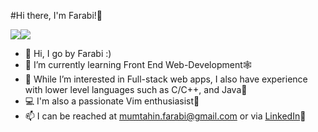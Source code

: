 #Hi there, I'm Farabi!👋

<div style="display: flex; flex-direction: row;">
 <img src="https://github-readme-stats.vercel.app/api?username=Mfarabi619&hide=stars&count_private=true&show_icons=true&bg_color=10,e9d40d,e0ac72,ed6c6c,fa2dfd&title_color=00000&)](https://github.com/Mfarabi619/github-readme-stats?" />
 <img src="https://github-readme-stats.vercel.app/api/top-langs/?username=Mfarabi619&langs_count=20&layout=compact&theme=great-gatsby)](https://github.com/Mfarabi619/github-readme-stats" />

</div>


- 👋 Hi, I go by Farabi :)
- 🌱 I’m currently learning Front End Web-Development🕸️
- 👀 While I’m interested in Full-stack web apps, I also have experience with lower level languages such as C/C++, and Java🍵
- 💻 I'm also a passionate Vim enthusiasist🥳
- 📫 I can be reached at mumtahin.farabi@gmail.com or via [LinkedIn](https://www.linkedin.com/in/mfarabi/)💼

<!---
MFarabi619/MFarabi619 is a ✨ special ✨ repository because its `README.md` (this file) appears on your GitHub profile.
You can click the Preview link to take a look at your changes.
--->
